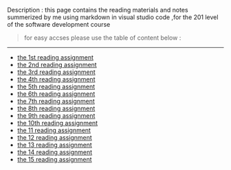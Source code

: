 Description :
this page contains the reading materials and notes summerized by me using markdown in visual studio code ,for the 201 level of the software development course
> for easy accses please use the table of content below :
***
* [the 1st reading assignment](https://tamaraalbilleh.github.io/reading-notes/Code201Reading-Notes/class-01)
* [the 2nd reading assignment](https://tamaraalbilleh.github.io/reading-notes/Code201Reading-Notes/class-02/class-02)
* [the 3rd reading assignment]()
* [the 4th reading assignment]()
* [the 5th reading assignment]()
* [the 6th reading assignment]()
* [the 7th reading assignment]()
* [the 8th reading assignment]()
* [the 9th reading assignment]()
* [the 10th reading assignment]()
* [the 11 reading assignment]()
* [the 12 reading assignment]()
* [the 13 reading assignment]()
* [the 14 reading assignment]()
* [the 15 reading assignment]()
